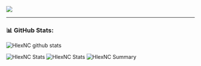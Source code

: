 <img src="https://user-images.githubusercontent.com/66517969/119510576-4c60bc80-bd7a-11eb-8cab-598f747d3f7d.png">

---

### 📊 GitHub Stats:

![HlexNC github stats](https://github-readme-stats.vercel.app/api?username=hlexnc&theme=monokai&show_icons=true&count_private=true)
  
 
![HlexNC Stats](https://github-profile-summary-cards.vercel.app/api/cards/repos-per-language?username=hlexnc&theme=solarized_dark)
![HlexNC Stats](https://github-profile-summary-cards.vercel.app/api/cards/most-commit-language?username=hlexnc&theme=solarized_dark)
![HlexNC Summary](https://github-profile-summary-cards.vercel.app/api/cards/profile-details?username=hlexnc&theme=solarized_dark)
